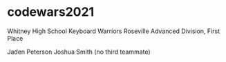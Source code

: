 # codewars2021
Whitney High School
Keyboard Warriors
Roseville Advanced Division, First Place

Jaden Peterson
Joshua Smith
(no third teammate)
